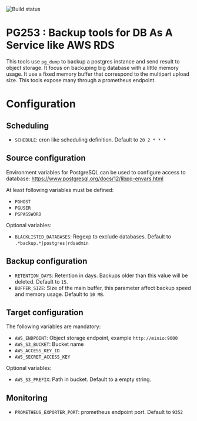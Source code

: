 ![Build status](https://gitlab.com/camptocamp/is/tools/docker-postgres-backup-to-s3/badges/master/pipeline.svg "Build Status")

PG253 : Backup tools for DB As A Service like AWS RDS
=====================================================

This tools use `pg_dump` to backup a postgres instance and send result to object
storage. It focus on backuping big database with a little memory usage. It use a
fixed memory buffer that correspond to the multipart upload size. This tools
expose many through a prometheus endpoint.

# Configuration

## Scheduling

* `SCHEDULE`: cron like scheduling definition. Default to `20 2 * * *`

## Source configuration

Environment variables for PostgreSQL can be used to configure access to database:
 https://www.postgresql.org/docs/12/libpq-envars.html

At least following variables must be defined:

* `PGHOST`
* `PGUSER`
* `PGPASSWORD`

Optional variables:

* `BLACKLISTED_DATABASES`: Regexp to exclude databases. Default to
  `.*backup.*|postgres|rdsadmin`

## Backup configuration

* `RETENTION_DAYS`: Retention in days. Backups older than this value will be
  deleted. Default to `15`.
* `BUFFER_SIZE`: Size of the main buffer, this parameter affect backup speed and
  memory usage. Default to `10 MB`.

## Target configuration

The following variables are mandatory:

* `AWS_ENDPOINT`: Object storage endpoint, example `http://minio:9000`
* `AWS_S3_BUCKET`: Bucket name
* `AWS_ACCESS_KEY_ID`
* `AWS_SECRET_ACCESS_KEY`

Optional variables:

* `AWS_S3_PREFIX`: Path in bucket. Default to a empty string.

## Monitoring

* `PROMETHEUS_EXPORTER_PORT`: prometheus endpoint port. Default to `9352`
